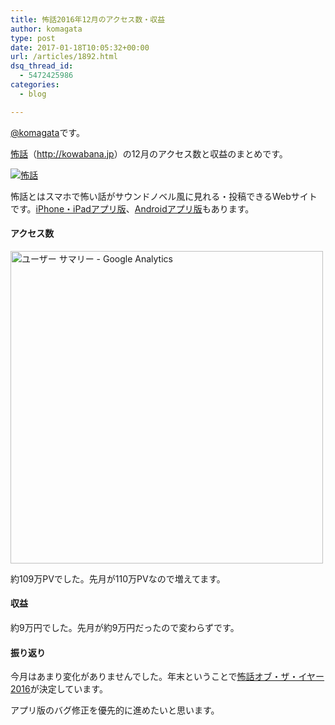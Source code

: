 ```yaml
---
title: 怖話2016年12月のアクセス数・収益
author: komagata
type: post
date: 2017-01-18T10:05:32+00:00
url: /articles/1892.html
dsq_thread_id:
  - 5472425986
categories:
  - blog

---
```

[@komagata][1]です。

<a title="怖話" href="http://kowabana.jp" target="_blank">怖話</a>（<a title="怖話" href="http://kowabana.jp" target="_blank">http://kowabana.jp</a>）の12月のアクセス数と収益のまとめです。

<p class="center">
  <a href="http://kowabana.jp"><img src="https://i.gyazo.com/7ac945b83db4936a1cd4947a6ea0c60b.png" alt="怖話" /></a>
</p>

怖話とはスマホで怖い話がサウンドノベル風に見れる・投稿できるWebサイトです。<a title="怖話iPhone・iPadアプリ版" href="https://itunes.apple.com/jp/app/bu-hua-zui-buno1wan5000huano/id564486792?l=ja&mt=8" target="_blank">iPhone・iPadアプリ版</a>、<a title="怖話Androidアプリ版" href="https://play.google.com/store/apps/details?id=jp.fjord.kowabana" target="_blank">Androidアプリ版</a>もあります。

#### アクセス数

<p class="center">
  <img src="https://gyazo.com/838953f8c2fa6ffb19c17cdbc9a9ab49.png" alt="ユーザー サマリー - Google Analytics" width="500px" />
</p>

約109万PVでした。先月が110万PVなので増えてます。

#### 収益

約9万円でした。先月が約9万円だったので変わらずです。

#### 振り返り

今月はあまり変化がありませんでした。年末ということで[怖話オブ・ザ・イヤー2016][2]が決定しています。
  
アプリ版のバグ修正を優先的に進めたいと思います。

 [1]: http://twitter.com/komagata
 [2]: http://kowabana.jp/koty